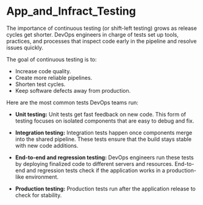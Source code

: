 # App_and_Infract_Testing

The importance of continuous testing (or shift-left testing) grows as release cycles get shorter. DevOps engineers in charge of tests set up tools, practices, and processes that inspect code early in the pipeline and resolve issues quickly.

The goal of continuous testing is to:

- Increase code quality.
- Create more reliable pipelines.
- Shorten test cycles.
- Keep software defects away from production.

Here are the most common tests DevOps teams run:

- <b>Unit testing:</b> Unit tests get fast feedback on new code. This form of testing focuses on isolated components that are easy to debug and fix.

- <b>Integration testing:</b> Integration tests happen once components merge into the shared pipeline. These tests ensure that the build stays stable with new code additions.

- <b>End-to-end and regression testing:</b> DevOps engineers run these tests by deploying finalized code to different servers and resources. End-to-end and regression tests check if the application works in a production-like environment.

- <b>Production testing:</b> Production tests run after the application release to check for stability.